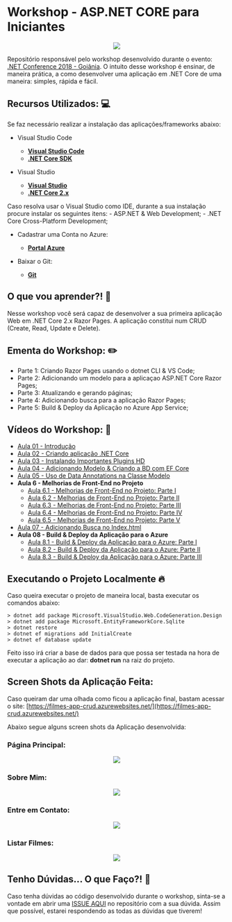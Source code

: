 # Workshop - ASP.NET CORE para Iniciantes

<p align="center">
  <img src="https://i.imgsafe.org/4d/4de4b63490.jpeg"/>  
</p>

Repositório responsável pelo workshop desenvolvido durante o evento: [.NET Conference 2018 - Goiânia](https://ev.congressy.com/dotnetconf-workshop-net-core/).
O intuito desse workshop é ensinar, de maneira prática, a como desenvolver uma aplicação em .NET Core de uma maneira: simples, rápida e fácil.


## Recursos Utilizados: :computer:

Se faz necessário realizar a instalação das aplicações/frameworks abaixo:

* Visual Studio Code

    - **[Visual Studio Code](https://code.visualstudio.com/?WT.mc_id=javascript-0000-gllemos)**
    - **[.NET Core SDK](https://www.microsoft.com/net/download?WT.mc_id=javascript-0000-gllemos)**

* Visual Studio

    - **[Visual Studio](https://visualstudio.microsoft.com/downloads/?WT.mc_id=javascript-0000-gllemos)**
    - **[.NET Core 2.x](https://dotnet.microsoft.com/download?WT.mc_id=javascript-0000-gllemos)**

Caso resolva usar o Visual Studio como IDE, durante a sua instalação procure instalar os seguintes itens:
    -  ASP.NET & Web Development;
    - .NET Core Cross-Platform Development;

* Cadastrar uma Conta no Azure:

    - **[Portal Azure](https://azure.microsoft.com/?WT.mc_id=javascript-0000-gllemos)**
    
* Baixar o Git:
    
    - **[Git](https://git-scm.com/downloads)**

## O que vou aprender?! :blue_book:

Nesse workshop você será capaz de desenvolver a sua primeira aplicação Web em .NET Core 2.x Razor Pages.
A aplicação constitui num CRUD (Create, Read, Update e Delete).

## Ementa do Workshop: :pencil2:

- Parte 1: Criando Razor Pages usando o dotnet CLI & VS Code;
- Parte 2: Adicionando um modelo para a aplicaçao ASP.NET Core Razor Pages;
- Parte 3: Atualizando e gerando páginas;
- Parte 4: Adicionando busca para a aplicação Razor Pages;
- Parte 5: Build & Deploy da Aplicação no Azure App Service;

## Vídeos do Workshop: :movie_camera:

- [Aula 01 - Introdução](https://youtu.be/njlmcXxSHE4)
- [Aula 02 - Criando aplicação .NET Core](https://youtu.be/QobTy9hMUsA)
- [Aula 03 - Instalando Importantes Plugins HD](https://youtu.be/QobTy9hMUsA)
- [Aula 04 - Adicionando Modelo & Criando a BD com EF Core](https://youtu.be/2UpKRHgE79I)
- [Aula 05 - Uso de Data Annotations na Classe Modelo](https://youtu.be/3rOydR0HVEk)
- **Aula 6 - Melhorias de Front-End no Projeto**
    - [Aula 6.1 - Melhorias de Front-End no Projeto: Parte I](https://youtu.be/NJ9PIn1iRSI)
    - [Aula 6.2 - Melhorias de Front-End no Projeto: Parte II](https://youtu.be/drXNN8vrG8o)
    - [Aula 6.3 - Melhorias de Front-End no Projeto: Parte III](https://youtu.be/YuB4AThdHkI)
    - [Aula 6.4 - Melhorias de Front-End no Projeto: Parte IV](https://youtu.be/47tG0qH6a_M)
    - [Aula 6.5 - Melhorias de Front-End no Projeto: Parte V](https://youtu.be/qiaqJplpNV0)
- [Aula 07 - Adicionando Busca no Index.html](https://youtu.be/2PJ5JZ5MTTo)
- **Aula 08 - Build & Deploy da Aplicação para o Azure**
    - [Aula 8.1 - Build & Deploy da Aplicação para o Azure: Parte I](https://youtu.be/dyyYCPHDRTk)
    - [Aula 8.2 - Build & Deploy da Aplicação para o Azure: Parte II](https://youtu.be/Jvx3LrCURK0)
    - [Aula 8.3 - Build & Deploy da Aplicação para o Azure: Parte III](https://youtu.be/Or2meipfoj4)

## Executando o Projeto Localmente :fire:

Caso queira executar o projeto de maneira local, basta executar os comandos abaixo:

```
> dotnet add package Microsoft.VisualStudio.Web.CodeGeneration.Design
> dotnet add package Microsoft.EntityFrameworkCore.Sqlite
> dotnet restore
> dotnet ef migrations add InitialCreate
> dotnet ef database update
```

Feito isso irá criar a base de dados para que possa ser testada na hora de executar a aplicação ao dar: **dotnet run** na raiz do projeto.

## Screen Shots da Aplicação Feita:

Caso queiram dar uma olhada como ficou a aplicação final, bastam acessar o site: [https://filmes-app-crud.azurewebsites.net/](https://filmes-app-crud.azurewebsites.net/)

Abaixo segue alguns screen shots da Aplicação desenvolvida:

### Página Principal:

<p align="center">
  <img src="https://i.imgsafe.org/df/df6212b0bd.png"/>  
</p>

### Sobre Mim:

<p align="center">
  <img src="https://i.imgsafe.org/df/df67151204.png"/>  
</p>

### Entre em Contato:

<p align="center">
  <img src="https://i.imgsafe.org/df/df68e874b4.png"/>  
</p>


### Listar Filmes:

<p align="center">
  <img src="https://i.imgsafe.org/df/df69218a60.png"/>  
</p>


## Tenho Dúvidas... O que Faço?! :triangular_flag_on_post:

Caso tenha dúvidas ao código desenvolvido durante o workshop, sinta-se a vontade em abrir uma [ISSUE AQUI](https://github.com/glaucia86/workshop-net-core-iniciantes/issues) no repositório com a sua dúvida. Assim que possível, estarei respondendo as todas as dúvidas que tiverem! 
